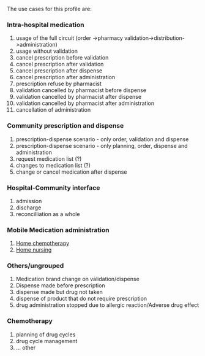 The use cases for this profile are:

[comment]: # (HMW)

### Intra-hospital medication 
   1. usage of the full circuit (order ->pharmacy validation->distribution->administration)
   2. usage without validation
   3. cancel prescription before validation
   4. cancel prescription after validation
   5. cancel prescription after dispense
   6. cancel prescription after administration
   7. prescription refuse by pharmacist
   8. validation cancelled by pharmacist before dispense
   9. validation cancelled by pharmacist after dispense
   10. validation cancelled by pharmacist after administration
   11. cancellation of administration

[comment]: # (Community Medication Prescription and Dispense)

###  Community prescription and dispense
   1. prescription-dispense scenario - only order, validation and dispense 
   2. prescription-dispense scenario - only planning, order, dispense  and administration
   3. request medication list (?)
   4. changes to medication list (?)
   5. change or cancel medication after dispense

[comment]: # (White paper)

###  Hospital-Community interface  
   1. admission   
   2. discharge  
   3. reconcilliation as a whole  


[comment]: # (MMA)

### Mobile Medication administration
   1. [Home chemotherapy](MMA-chemotherapy.html)
   2. [Home nursing](MMA-chemotherapy.html)

### Others/ungrouped
   1. Medication brand change on validation/dispense
   2. Dispense made before prescription
   3. dispense made but drug not taken
   4. dispense of product that do not require prescription
   5. drug administration stopped due to allergic reaction/Adverse drug effect
   
### Chemotherapy
   1. planning of drug cycles
   2. drug cycle management
   3. ... other
